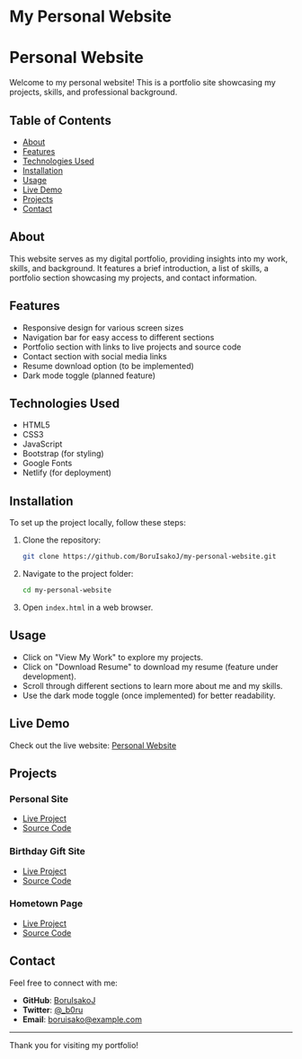 # My Personal Website
# Personal Website

Welcome to my personal website! This is a portfolio site showcasing my projects, skills, and professional background.

## Table of Contents

- [About](#about)
- [Features](#features)
- [Technologies Used](#technologies-used)
- [Installation](#installation)
- [Usage](#usage)
- [Live Demo](#live-demo)
- [Projects](#projects)
- [Contact](#contact)

## About

This website serves as my digital portfolio, providing insights into my work, skills, and background. It features a brief introduction, a list of skills, a portfolio section showcasing my projects, and contact information.

## Features

- Responsive design for various screen sizes
- Navigation bar for easy access to different sections
- Portfolio section with links to live projects and source code
- Contact section with social media links
- Resume download option (to be implemented)
- Dark mode toggle (planned feature)

## Technologies Used

- HTML5
- CSS3
- JavaScript
- Bootstrap (for styling)
- Google Fonts
- Netlify (for deployment)

## Installation

To set up the project locally, follow these steps:

1. Clone the repository:
   ```sh
   git clone https://github.com/BoruIsakoJ/my-personal-website.git
   ```
2. Navigate to the project folder:
   ```sh
   cd my-personal-website
   ```
3. Open `index.html` in a web browser.

## Usage

- Click on "View My Work" to explore my projects.
- Click on "Download Resume" to download my resume (feature under development).
- Scroll through different sections to learn more about me and my skills.
- Use the dark mode toggle (once implemented) for better readability.

## Live Demo

Check out the live website: [Personal Website](https://superlative-pasca-598d8b.netlify.app/)

## Projects

### Personal Site

- [Live Project](https://superlative-pasca-598d8b.netlify.app/)
- [Source Code](https://github.com/BoruIsakoJ/my-personal-website)

### Birthday Gift Site

- [Live Project](https://poetic-entremet-06fb04.netlify.app/)
- [Source Code](https://github.com/BoruIsakoJ/Birthday-Gift-Site)

### Hometown Page

- [Live Project](https://lambent-salmiakki-bd8113.netlify.app/)
- [Source Code](https://github.com/BoruIsakoJ/Hometown-Page)

## Contact

Feel free to connect with me:

- **GitHub**: [BoruIsakoJ](https://github.com/BoruIsakoJ)
- **Twitter**: [@_b0ru](https://x.com/_b0ru)
- **Email**: [boruisako@example.com](mailto:boruisako@example.com)

---

Thank you for visiting my portfolio!

